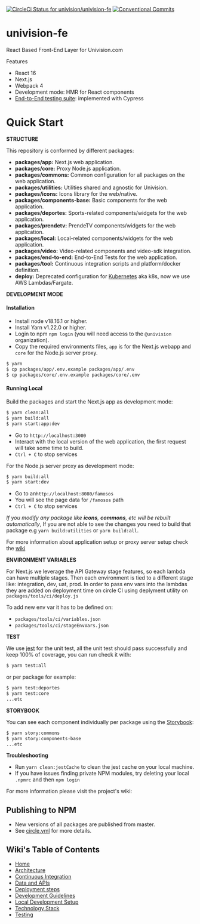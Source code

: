 [![CircleCi Status for univision/univision-fe](https://circleci.com/gh/univision/univision-fe.svg?&style=shield&circle-token=4f2460d7f44dcdf331abb10015c5dfccbf3e83d8)](https://circleci.com/gh/univision/univision-fe)
[![Conventional Commits](https://img.shields.io/badge/Conventional%20Commits-1.0.0-yellow.svg)](https://conventionalcommits.org)

# univision-fe
React Based Front-End Layer for Univision.com

Features

* React 16
* Next.js
* Webpack 4
* Development mode: HMR for React components
* [End-to-End testing suite](https://github.com/univision/univision-fe/wiki/Testing#end-to-end-testing): implemented with Cypress

Quick Start
===========

**STRUCTURE**

This repository is conformed by different packages:
* **packages/app:** Next.js web application.
* **packages/core:** Proxy Node.js application.
* **packages/commons:** Common configuration for all packages on the web application.
* **packages/utilities:** Utilities shared and agnostic for Univision.
* **packages/icons:** Icons library for the web/native.
* **packages/components-base:** Basic components for the web application.
* **packages/deportes:** Sports-related components/widgets for the web application.
* **packages/prendetv:** PrendeTV components/widgets for the web application.
* **packages/local:** Local-related components/widgets for the web application.
* **packages/video:** Video-related components and video-sdk integration.
* **packages/end-to-end:** End-to-End Tests for the web application.
* **packages/tool:** Continuous integration scripts and platform/docker definition.
* **deploy:** Deprecated configuration for [Kubernetes](https://kubernetes.io/docs/home/) aka k8s, now we use AWS Lambdas/Fargate.

**DEVELOPMENT MODE**

#### Installation
* Install node v18.16.1 or higher.
* Install Yarn v1.22.0 or higher.
* Login to npm `npm login` (you will need access to the `@univision` organization).
* Copy the required environments files, `app` is for the Next.js webapp and `core` for the Node.js server proxy.

```sh
$ yarn
$ cp packages/app/.env.example packages/app/.env
$ cp packages/core/.env.example packages/core/.env
```

#### Running Local
Build the packages and start the Next.js app as development mode:

```sh
$ yarn clean:all
$ yarn build:all
$ yarn start:app:dev
```
* Go to `http://localhost:3000`
* Interact with the local version of the web application, the first request will take some time to build.
* `Ctrl + C` to stop services

For the Node.js server proxy as development mode:
```sh
$ yarn build:all
$ yarn start:dev
```
* Go to an`http://localhost:8080/famosos`
* You will see  the page data for `/famosos` path
* `Ctrl + C` to stop services

*If you modify any package like **icons**, **commons**, etc will be rebuilt automatically*, 
If you are not able to see the changes you need to build that package e.g `yarn build:utilities` or `yarn build:all`.

For more information about application setup or proxy server setup check the [wiki](https://github.com/univision/univision-fe/wiki/Local-Development-Setup#application-setup)

**ENVIRONMENT VARIABLES**

For Next.js we leverage the API Gateway stage features, so each lambda can have multiple stages. Then each environment is tied to a different stage like: integration, dev, uat, prod.
In order to pass env vars into the lambdas they are added on deployment time on circle CI using deplyment utility on `packages/tools/ci/deploy.js`

To add new env var it has to be defined on:

* `packages/tools/ci/variables.json`
* `packages/tools/ci/stageEnvVars.json`

**TEST**

We use [jest](https://jestjs.io/) for the unit test, all the unit test should pass successfully and keep 100% of coverage,
you can run check it with:

```sh
$ yarn test:all
```

or per package for example:
```sh
$ yarn test:deportes
$ yarn test:core
...etc
```

**STORYBOOK**

You can see each component individually per package using the [Storybook](https://storybook.js.org/):
```sh
$ yarn story:commons
$ yarn story:components-base
...etc
```

**Troubleshooting**

* Run `yarn clean:jestCache` to clean the jest cache on your local machine.
* If you have issues finding private NPM modules, try deleting your local `.npmrc` and then `npm login`

For more information please visit the project's wiki:

## Publishing to NPM
* New versions of all packages are published from master.
* See [circle.yml](https://github.com/univision/univision-fe/blob/master/.circleci/config.yml#L281) for more details.

## Wiki's Table of Contents

- [Home](https://github.com/univision/univision-fe/wiki)
- [Architecture](https://github.com/univision/univision-fe/wiki/Architecture)
- [Continuous Integration](https://github.com/univision/univision-fe/wiki/Continuous-Integration-and-Deployment)
- [Data and APIs](https://github.com/univision/univision-fe/wiki/Data-and-APIs)
- [Deployment steps](https://github.com/univision/univision-fe/wiki/Deployment)
- [Development Guidelines](https://github.com/univision/univision-fe/wiki/Development-Guidelines)
- [Local Development Setup](https://github.com/univision/univision-fe/wiki/Local-Development-Setup)
- [Technology Stack](https://github.com/univision/univision-fe/wiki/Technology-Stack)
- [Testing](https://github.com/univision/univision-fe/wiki/Testing)
